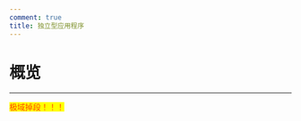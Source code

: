 ```yaml
---
comment: true
title: 独立型应用程序
---
```

# 概览
---
<NCard title="❗反极域课堂专栏" link="/resources/application/single/JiYuDiaoDuan.html">
  <mark><span style="color: orangered;">极域掉段！！！</span></mark>
</NCard>